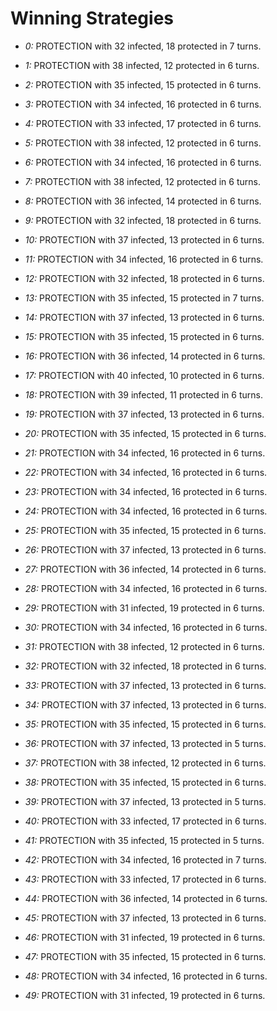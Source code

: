 # Winning Strategies

* _0:_ PROTECTION with 32 infected, 18 protected in 7 turns.


* _1:_ PROTECTION with 38 infected, 12 protected in 6 turns.


* _2:_ PROTECTION with 35 infected, 15 protected in 6 turns.


* _3:_ PROTECTION with 34 infected, 16 protected in 6 turns.


* _4:_ PROTECTION with 33 infected, 17 protected in 6 turns.


* _5:_ PROTECTION with 38 infected, 12 protected in 6 turns.


* _6:_ PROTECTION with 34 infected, 16 protected in 6 turns.


* _7:_ PROTECTION with 38 infected, 12 protected in 6 turns.


* _8:_ PROTECTION with 36 infected, 14 protected in 6 turns.


* _9:_ PROTECTION with 32 infected, 18 protected in 6 turns.


* _10:_ PROTECTION with 37 infected, 13 protected in 6 turns.


* _11:_ PROTECTION with 34 infected, 16 protected in 6 turns.


* _12:_ PROTECTION with 32 infected, 18 protected in 6 turns.


* _13:_ PROTECTION with 35 infected, 15 protected in 7 turns.


* _14:_ PROTECTION with 37 infected, 13 protected in 6 turns.


* _15:_ PROTECTION with 35 infected, 15 protected in 6 turns.


* _16:_ PROTECTION with 36 infected, 14 protected in 6 turns.


* _17:_ PROTECTION with 40 infected, 10 protected in 6 turns.


* _18:_ PROTECTION with 39 infected, 11 protected in 6 turns.


* _19:_ PROTECTION with 37 infected, 13 protected in 6 turns.


* _20:_ PROTECTION with 35 infected, 15 protected in 6 turns.


* _21:_ PROTECTION with 34 infected, 16 protected in 6 turns.


* _22:_ PROTECTION with 34 infected, 16 protected in 6 turns.


* _23:_ PROTECTION with 34 infected, 16 protected in 6 turns.


* _24:_ PROTECTION with 34 infected, 16 protected in 6 turns.


* _25:_ PROTECTION with 35 infected, 15 protected in 6 turns.


* _26:_ PROTECTION with 37 infected, 13 protected in 6 turns.


* _27:_ PROTECTION with 36 infected, 14 protected in 6 turns.


* _28:_ PROTECTION with 34 infected, 16 protected in 6 turns.


* _29:_ PROTECTION with 31 infected, 19 protected in 6 turns.


* _30:_ PROTECTION with 34 infected, 16 protected in 6 turns.


* _31:_ PROTECTION with 38 infected, 12 protected in 6 turns.


* _32:_ PROTECTION with 32 infected, 18 protected in 6 turns.


* _33:_ PROTECTION with 37 infected, 13 protected in 6 turns.


* _34:_ PROTECTION with 37 infected, 13 protected in 6 turns.


* _35:_ PROTECTION with 35 infected, 15 protected in 6 turns.


* _36:_ PROTECTION with 37 infected, 13 protected in 5 turns.


* _37:_ PROTECTION with 38 infected, 12 protected in 6 turns.


* _38:_ PROTECTION with 35 infected, 15 protected in 6 turns.


* _39:_ PROTECTION with 37 infected, 13 protected in 5 turns.


* _40:_ PROTECTION with 33 infected, 17 protected in 6 turns.


* _41:_ PROTECTION with 35 infected, 15 protected in 5 turns.


* _42:_ PROTECTION with 34 infected, 16 protected in 7 turns.


* _43:_ PROTECTION with 33 infected, 17 protected in 6 turns.


* _44:_ PROTECTION with 36 infected, 14 protected in 6 turns.


* _45:_ PROTECTION with 37 infected, 13 protected in 6 turns.


* _46:_ PROTECTION with 31 infected, 19 protected in 6 turns.


* _47:_ PROTECTION with 35 infected, 15 protected in 6 turns.


* _48:_ PROTECTION with 34 infected, 16 protected in 6 turns.


* _49:_ PROTECTION with 31 infected, 19 protected in 6 turns.


